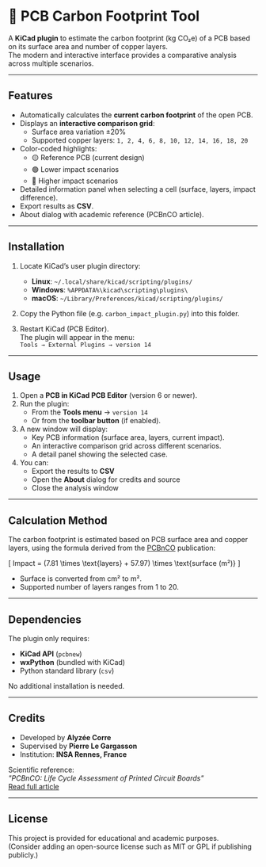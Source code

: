 # 🌱 PCB Carbon Footprint Tool

A **KiCad plugin** to estimate the carbon footprint (kg CO₂e) of a PCB based on its surface area and number of copper layers.  
The modern and interactive interface provides a comparative analysis across multiple scenarios.

---

## Features

- Automatically calculates the **current carbon footprint** of the open PCB.
- Displays an **interactive comparison grid**:
  - Surface area variation ±20%  
  - Supported copper layers: `1, 2, 4, 6, 8, 10, 12, 14, 16, 18, 20`
- Color-coded highlights:
  - 🟡 Reference PCB (current design)  
  - 🟢 Lower impact scenarios  
  - 🔴 Higher impact scenarios  
- Detailed information panel when selecting a cell (surface, layers, impact difference).  
- Export results as **CSV**.  
- About dialog with academic reference (PCBnCO article).  

---

## Installation

1. Locate KiCad’s user plugin directory:  
   - **Linux**: `~/.local/share/kicad/scripting/plugins/`  
   - **Windows**: `%APPDATA%\kicad\scripting\plugins\`  
   - **macOS**: `~/Library/Preferences/kicad/scripting/plugins/`  

2. Copy the Python file (e.g. `carbon_impact_plugin.py`) into this folder.

3. Restart KiCad (PCB Editor).  
   The plugin will appear in the menu:  
   `Tools → External Plugins → version 14`  

---

## Usage

1. Open a **PCB in KiCad PCB Editor** (version 6 or newer).  
2. Run the plugin:  
   - From the **Tools menu** → `version 14`  
   - Or from the **toolbar button** (if enabled).  
3. A new window will display:
   - Key PCB information (surface area, layers, current impact).  
   - An interactive comparison grid across different scenarios.  
   - A detail panel showing the selected case.  
4. You can:  
   - Export the results to **CSV**  
   - Open the **About** dialog for credits and source  
   - Close the analysis window  

---

## Calculation Method

The carbon footprint is estimated based on PCB surface area and copper layers, using the formula derived from the [PCBnCO](https://hal.science/hal-05054490v1/document) publication:

\[
Impact = (7.81 \times \text{layers} + 57.97) \times \text{surface (m²)}
\]

- Surface is converted from cm² to m².  
- Supported number of layers ranges from 1 to 20.  

---

## Dependencies

The plugin only requires:
- **KiCad API** (`pcbnew`)  
- **wxPython** (bundled with KiCad)  
- Python standard library (`csv`)  

No additional installation is needed.

---

## Credits

- Developed by **Alyzée Corre**  
- Supervised by **Pierre Le Gargasson**  
- Institution: **INSA Rennes, France**  

Scientific reference:  
*"PCBnCO: Life Cycle Assessment of Printed Circuit Boards"*  
[Read full article](https://hal.science/hal-05054490v1/document)

---

## License

This project is provided for educational and academic purposes.  
(Consider adding an open-source license such as MIT or GPL if publishing publicly.)  
